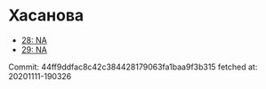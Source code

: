 # Хасанова
- [28: NA](28.md)
- [29: NA](29.md)

Commit: 44ff9ddfac8c42c384428179063fa1baa9f3b315
 fetched at: 20201111-190326
